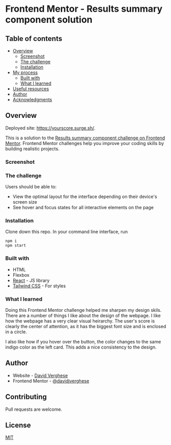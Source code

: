 # Frontend Mentor - Results summary component solution

## Table of contents

- [Overview](#overview)
	- [Screenshot](#screenshot)
	- [The challenge](#the-challenge)
	- [Installation](#installation)
- [My process](#my-process)
	- [Built with](#built-with)
	- [What I learned](#what-i-learned)
- [Useful resources](#useful-resources)
- [Author](#author)
- [Acknowledgments](#acknowledgments)

## Overview

Deployed site: https://yourscore.surge.sh/.

This is a solution to the [Results summary component challenge on Frontend Mentor](https://www.frontendmentor.io/challenges/results-summary-component-CE_K6s0maV). Frontend Mentor challenges help you improve your coding skills by building realistic projects.

### Screenshot

### The challenge

Users should be able to:

- View the optimal layout for the interface depending on their device's screen size
- See hover and focus states for all interactive elements on the page

### Installation

Clone down this repo. In your command line interface, run

```
npm i
npm start
```

### Built with

- HTML
- Flexbox
- [React](https://reactjs.org/) - JS library
- [Tailwind CSS](https://tailwindcss.com/) - For styles

### What I learned

Doing this Frontend Mentor challenge helped me sharpen my design skils. There are a number of things I like about the design of the webpage. I like how the webpage has a very clear visual heirarchy. The user's score is clearly the center of attention, as it has the biggest font size and is enclosed in a circle.

I also like how if you hover over the button, the color changes to the same indigo color as the left card. This adds a nice consistency to the design.

## Author

- Website - [David Verghese](https://davidverghese.surge.sh/)
- Frontend Mentor - [@davidjverghese](https://www.frontendmentor.io/profile/davidjverghese)

## Contributing

Pull requests are welcome.

## License

[MIT](https://choosealicense.com/licenses/mit/)

